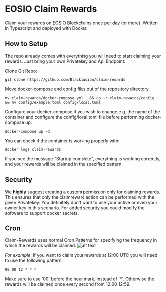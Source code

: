 # EOSIO Claim Rewards 
Claim your rewards on EOSIO Blockchains once per day (or more). Written in Typescript and deployed with Docker.

## How to Setup
The repo already comes with everything you will need to start claiming your rewards. Just bring your own Privatekey and Api Endpoint:

Clone Git Repo:
```
git clone https://github.com/Blacklusion/claim-rewards
```
Move docker-compose and config files out of the repository directory.
```
mv claim-rewards/docker-compose.yml . && cp -r claim-rewards/config . && mv config/example.toml config/local.toml
```
Configure your docker-compose if you wish to change e.g. the name of the container and configure the config/local.toml file before performing docker-compose up:
```
docker-compose up -d
```
You can check if the container is working properly with:
```
docker logs claim-rewards
```
If you see the message "Startup complete", everything is working correctly, and your rewards will be claimed in the specified pattern.

## Security
We **highly** suggest creating a custom permission only for claiming rewards. This ensures that only the claimreward action can be performed with the given Privatekey. You definitely don't want to use your active or even your owner key in this scenario. For added security you could modify the software to support docker secrets.

## Cron
Claim-Rewards uses normal Cron Patterns for specifying the frequency in which the rewards will be claimed. 
![alt text](https://www.framepkg.com/uploads/4/9/7/8/49780617/5870686_orig.jpg "Cron Pattern")


*For example*: If you want to claim your rewards at 12:00 UTC you will need to use the following pattern:
```
00 00 12 * * *
```
Make sure to use '00' before the hour mark, instead of '*'. Otherwise the rewards will be claimed once every second from 12:00 12:59.
